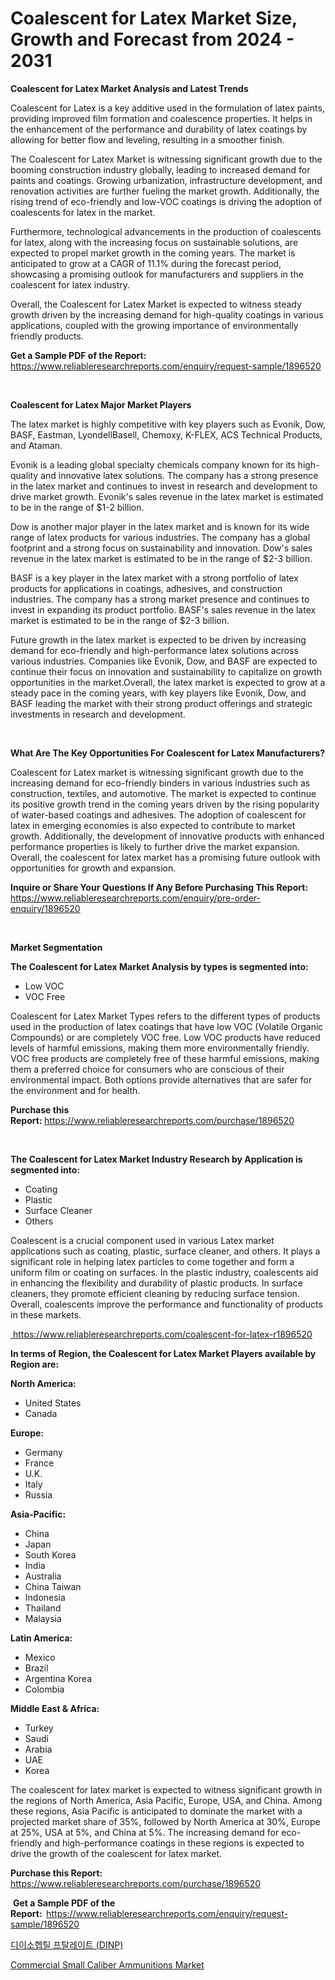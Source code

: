 <p><h1>Coalescent for Latex Market Size, Growth and Forecast from 2024 - 2031</h1></p><p><strong>Coalescent for Latex Market Analysis and Latest Trends</strong></p>
<p><p>Coalescent for Latex is a key additive used in the formulation of latex paints, providing improved film formation and coalescence properties. It helps in the enhancement of the performance and durability of latex coatings by allowing for better flow and leveling, resulting in a smoother finish.</p><p>The Coalescent for Latex Market is witnessing significant growth due to the booming construction industry globally, leading to increased demand for paints and coatings. Growing urbanization, infrastructure development, and renovation activities are further fueling the market growth. Additionally, the rising trend of eco-friendly and low-VOC coatings is driving the adoption of coalescents for latex in the market.</p><p>Furthermore, technological advancements in the production of coalescents for latex, along with the increasing focus on sustainable solutions, are expected to propel market growth in the coming years. The market is anticipated to grow at a CAGR of 11.1% during the forecast period, showcasing a promising outlook for manufacturers and suppliers in the coalescent for latex industry.</p><p>Overall, the Coalescent for Latex Market is expected to witness steady growth driven by the increasing demand for high-quality coatings in various applications, coupled with the growing importance of environmentally friendly products.</p></p>
<p><strong>Get a Sample PDF of the Report:&nbsp;</strong> <a href="https://www.reliableresearchreports.com/enquiry/request-sample/1896520">https://www.reliableresearchreports.com/enquiry/request-sample/1896520</a></p>
<p>&nbsp;</p>
<p><strong>Coalescent for Latex Major Market Players</strong></p>
<p><p>The latex market is highly competitive with key players such as Evonik, Dow, BASF, Eastman, LyondellBasell, Chemoxy, K-FLEX, ACS Technical Products, and Ataman. </p><p>Evonik is a leading global specialty chemicals company known for its high-quality and innovative latex solutions. The company has a strong presence in the latex market and continues to invest in research and development to drive market growth. Evonik's sales revenue in the latex market is estimated to be in the range of $1-2 billion.</p><p>Dow is another major player in the latex market and is known for its wide range of latex products for various industries. The company has a global footprint and a strong focus on sustainability and innovation. Dow's sales revenue in the latex market is estimated to be in the range of $2-3 billion.</p><p>BASF is a key player in the latex market with a strong portfolio of latex products for applications in coatings, adhesives, and construction industries. The company has a strong market presence and continues to invest in expanding its product portfolio. BASF's sales revenue in the latex market is estimated to be in the range of $2-3 billion.</p><p>Future growth in the latex market is expected to be driven by increasing demand for eco-friendly and high-performance latex solutions across various industries. Companies like Evonik, Dow, and BASF are expected to continue their focus on innovation and sustainability to capitalize on growth opportunities in the market.Overall, the latex market is expected to grow at a steady pace in the coming years, with key players like Evonik, Dow, and BASF leading the market with their strong product offerings and strategic investments in research and development.</p></p>
<p>&nbsp;</p>
<p><strong>What Are The Key Opportunities For Coalescent for Latex Manufacturers?</strong></p>
<p><p>Coalescent for Latex market is witnessing significant growth due to the increasing demand for eco-friendly binders in various industries such as construction, textiles, and automotive. The market is expected to continue its positive growth trend in the coming years driven by the rising popularity of water-based coatings and adhesives. The adoption of coalescent for latex in emerging economies is also expected to contribute to market growth. Additionally, the development of innovative products with enhanced performance properties is likely to further drive the market expansion. Overall, the coalescent for latex market has a promising future outlook with opportunities for growth and expansion.</p></p>
<p><strong>Inquire or Share Your Questions If Any Before Purchasing This Report:</strong> <a href="https://www.reliableresearchreports.com/enquiry/pre-order-enquiry/1896520">https://www.reliableresearchreports.com/enquiry/pre-order-enquiry/1896520</a></p>
<p>&nbsp;</p>
<p><strong>Market Segmentation</strong></p>
<p><strong>The Coalescent for Latex Market Analysis by types is segmented into:</strong></p>
<p><ul><li>Low VOC</li><li>VOC Free</li></ul></p>
<p><p>Coalescent for Latex Market Types refers to the different types of products used in the production of latex coatings that have low VOC (Volatile Organic Compounds) or are completely VOC free. Low VOC products have reduced levels of harmful emissions, making them more environmentally friendly. VOC free products are completely free of these harmful emissions, making them a preferred choice for consumers who are conscious of their environmental impact. Both options provide alternatives that are safer for the environment and for health.</p></p>
<p><strong>Purchase this Report:&nbsp;</strong><a href="https://www.reliableresearchreports.com/purchase/1896520">https://www.reliableresearchreports.com/purchase/1896520</a></p>
<p>&nbsp;</p>
<p><strong>The Coalescent for Latex Market Industry Research by Application is segmented into:</strong></p>
<p><ul><li>Coating</li><li>Plastic</li><li>Surface Cleaner</li><li>Others</li></ul></p>
<p><p>Coalescent is a crucial component used in various Latex market applications such as coating, plastic, surface cleaner, and others. It plays a significant role in helping latex particles to come together and form a uniform film or coating on surfaces. In the plastic industry, coalescents aid in enhancing the flexibility and durability of plastic products. In surface cleaners, they promote efficient cleaning by reducing surface tension. Overall, coalescents improve the performance and functionality of products in these markets.</p></p>
<p><a href="https://www.reliableresearchreports.com/coalescent-for-latex-r1896520">&nbsp;https://www.reliableresearchreports.com/coalescent-for-latex-r1896520</a></p>
<p><strong>In terms of Region, the Coalescent for Latex Market Players available by Region are:</strong></p>
<p>
    <p> <strong> North America: </strong>
        <ul>
            <li>United States</li>
            <li>Canada</li>
        </ul>
        </p> 
    <p> <strong> Europe: </strong>
        <ul>
            <li>Germany</li>
            <li>France</li>
            <li>U.K.</li>
            <li>Italy</li>
            <li>Russia</li>
        </ul>
        </p> 
    <p> <strong> Asia-Pacific: </strong>
        <ul>
            <li>China</li>
            <li>Japan</li>
            <li>South Korea</li>
            <li>India</li>
            <li>Australia</li>
            <li>China Taiwan</li>
            <li>Indonesia</li>
            <li>Thailand</li>
            <li>Malaysia</li>
        </ul>
        </p> 
    <p> <strong> Latin America: </strong>
        <ul>
            <li>Mexico</li>
            <li>Brazil</li>
            <li>Argentina Korea</li>
            <li>Colombia</li>
        </ul>
        </p> 
    <p> <strong> Middle East & Africa: </strong>
        <ul>
            <li>Turkey</li>
            <li>Saudi</li>
            <li>Arabia</li>
            <li>UAE</li>
            <li>Korea</li>
        </ul>
    </p>
    </p>
<p><p>The coalescent for latex market is expected to witness significant growth in the regions of North America, Asia Pacific, Europe, USA, and China. Among these regions, Asia Pacific is anticipated to dominate the market with a projected market share of 35%, followed by North America at 30%, Europe at 25%, USA at 5%, and China at 5%. The increasing demand for eco-friendly and high-performance coatings in these regions is expected to drive the growth of the coalescent for latex market.</p></p>
<p><strong>Purchase this Report: </strong><a href="https://www.reliableresearchreports.com/purchase/1896520">https://www.reliableresearchreports.com/purchase/1896520</a></p>
<p>&nbsp;<strong>Get a Sample PDF of the Report:&nbsp;&nbsp;</strong><a href="https://www.reliableresearchreports.com/enquiry/request-sample/1896520">https://www.reliableresearchreports.com/enquiry/request-sample/1896520</a></p>
<p><strong></strong></p>
<p><p><a href="https://medium.com/@simeonbode1/%EB%94%94%EC%9D%B4%EC%86%8C%ED%97%B5%ED%8B%B8%ED%94%84%ED%83%88%EB%A0%88%EC%9D%B4%ED%8A%B8-dinp-%EC%8B%9C%EC%9E%A5-%EB%8F%99%ED%96%A5-%EB%B0%8F-%EB%B6%84%EC%84%9D-%EB%AF%B8%EB%9E%98-%EC%84%B1%EC%9E%A5%EC%9D%84-%EC%9C%84%ED%95%9C-%EA%B8%B0%ED%9A%8C%EC%99%80-%EB%8F%84%EC%A0%84-2024-2031-4000c73605a4">디이소헵틸 프탈레이트 (DINP)</a></p><p><a href="https://github.com/ajiariaa/Market-Research-Report-List-1/blob/main/commercial-small-caliber-ammunitions-market.md">Commercial Small Caliber Ammunitions Market</a></p></p>